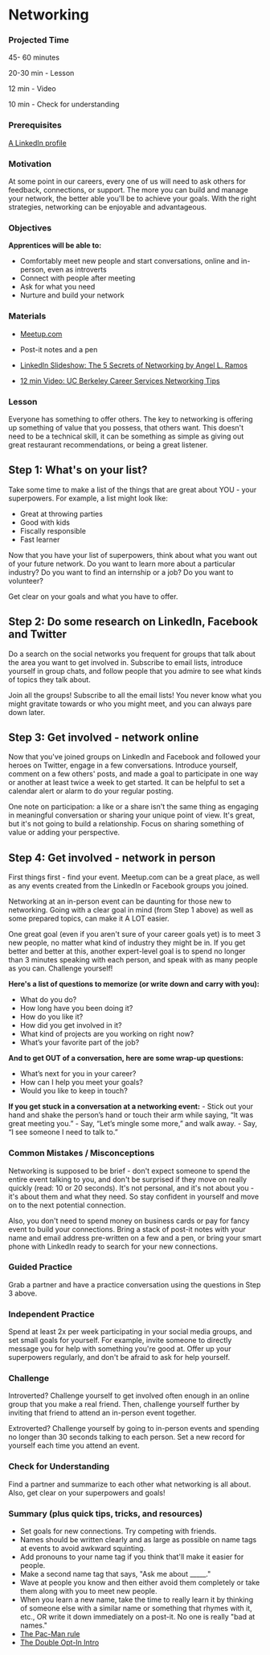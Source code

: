 # Networking

### Projected Time
45- 60 minutes

20-30 min - Lesson

12 min - Video

10 min - Check for understanding


### Prerequisites
[A LinkedIn profile](https://www.linkedin.com)


### Motivation
At some point in our careers, every one of us will need to ask others for feedback, connections, or support. The more you can build and manage your network, the better able you'll be to achieve your goals. With the right strategies, networking can be enjoyable and advantageous.

### Objectives
**Apprentices will be able to:**
- Comfortably meet new people and start conversations, online and in-person, even as introverts
- Connect with people after meeting
- Ask for what you need
- Nurture and build your network



### Materials

- [Meetup.com](https://www.meetup.com/)

- Post-it notes and a pen

- [LinkedIn Slideshow: The 5 Secrets of Networking by Angel L. Ramos](https://www.slideshare.net/ucfaramos/the5-secretsofnetworking/57-Network_TrackingSystem_Start_a_Microsoft)

- [12 min Video: UC Berkeley Career Services Networking Tips](https://youtu.be/i-Hvz1uy-S8)


### Lesson

Everyone has something to offer others. The key to networking is offering up something of value that you possess, that others want. This doesn't need to be a technical skill, it can be something as simple as giving out great restaurant recommendations, or being a great listener.

## Step 1: What's on your list?

Take some time to make a list of the things that are great about YOU - your superpowers.  For example, a list might look like:
- Great at throwing parties
- Good with kids
- Fiscally responsible
- Fast learner

Now that you have your list of superpowers, think about what you want out of your future network. Do you want to learn more about a particular industry? Do you want to find an internship or a job? Do you want to volunteer? 

Get clear on your goals and what you have to offer. 

## Step 2: Do some research on LinkedIn, Facebook and Twitter

Do a search on the social networks you frequent for groups that talk about the area you want to get involved in. Subscribe to email lists, introduce yourself in group chats, and follow people that you admire to see what kinds of topics they talk about.

Join all the groups! Subscribe to all the email lists!  You never know what you might gravitate towards or who you might meet, and you can always pare down later.

## Step 3: Get involved - network online

Now that you've joined groups on LinkedIn and Facebook and followed your heroes on Twitter, engage in a few conversations.  Introduce yourself, comment on a few others' posts, and made a goal to participate in one way or another at least twice a week to get started.  It can be helpful to set a calendar alert or alarm to do your regular posting.

One note on participation: a like or a share isn't the same thing as engaging in meaningful conversation or sharing your unique point of view. It's great, but it's not going to build a relationship. Focus on sharing something of value or adding your perspective.


## Step 4: Get involved - network in person

First things first - find your event.  Meetup.com can be a great place, as well as any events created from the LinkedIn or Facebook groups you joined.

Networking at an in-person event can be daunting for those new to networking.  Going with a clear goal in mind (from Step 1 above) as well as some prepared topics, can make it A LOT easier.

One great goal (even if you aren't sure of your career goals yet) is to meet 3 new people, no matter what kind of industry they might be in. If you get better and better at this, another expert-level goal is to spend no longer than 3 minutes speaking with each person, and speak with as many people as you can. Challenge yourself!

**Here's a list of questions to memorize (or write down and carry with you):**

- What do you do?
- How long have you been doing it?
- How do you like it?
- How did you get involved in it?
- What kind of projects are you working on right now?
- What’s your favorite part of the job?

**And to get OUT of a conversation, here are some wrap-up questions:**

- What’s next for you in your career?
- How can I help you meet your goals?
- Would you like to keep in touch?

**If you get stuck in a conversation at a networking event:**
	- Stick out your hand and shake the person’s hand or touch their arm while saying, “It was great meeting you.” 
	- Say, “Let’s mingle some more,” and walk away. 
	- Say, “I see someone I need to talk to.” 

### Common Mistakes / Misconceptions

Networking is supposed to be brief - don't expect someone to spend the entire event talking to you, and don't be surprised if they move on really quickly (read: 10 or 20 seconds). It's not personal, and it's not about you - it's about them and what they need.  So stay confident in yourself and move on to the next potential connection.

Also, you don't need to spend money on business cards or pay for fancy event to build your connections.  Bring a stack of post-it notes with your name and email address pre-written on a few and a pen, or bring your smart phone with LinkedIn ready to search for your new connections.

### Guided Practice

Grab a partner and have a practice conversation using the questions in Step 3 above.


### Independent Practice

Spend at least 2x per week participating in your social media groups, and set small goals for yourself.  For example, invite someone to directly message you for help with something you're good at.  Offer up your superpowers regularly, and don't be afraid to ask for help yourself.


### Challenge

Introverted? Challenge yourself to get involved often enough in an online group that you make a real friend.  Then, challenge yourself further by inviting that friend to attend an in-person event together.

Extroverted? Challenge yourself by going to in-person events and spending no longer than 30 seconds talking to each person. Set a new record for yourself each time you attend an event.


### Check for Understanding
Find a partner and summarize to each other what networking is all about. Also, get clear on your superpowers and goals!


### Summary (plus quick tips, tricks, and resources)
- Set goals for new connections. Try competing with friends.
- Names should be written clearly and as large as possible on name tags at events to avoid awkward squinting.
- Add pronouns to your name tag if you think that'll make it easier for people.
- Make a second name tag that says, "Ask me about _____."
- Wave at people you know and then either avoid them completely or take them along with you to meet new people.
- When you learn a new name, take the time to really learn it by thinking of someone else with a similar name or something that rhymes with it, etc., OR write it down immediately on a post-it. No one is really "bad at names."
- [The Pac-Man rule](http://ericholscher.com/blog/2017/aug/2/pacman-rule-conferences/)
- [The Double Opt-In Intro](https://qz.com/457699/youre-probably-doing-email-introductions-wrong/)
